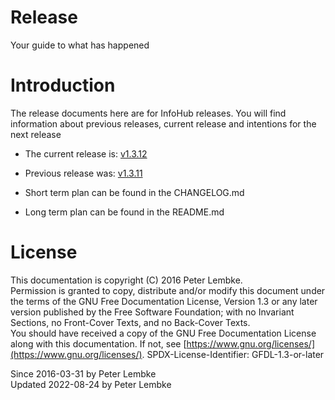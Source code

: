 # Release
Your guide to what has happened  

# Introduction
The release documents here are for InfoHub releases. You will find information about previous releases, current release and intentions for the next release  

* The current release is: [v1.3.12](main,release_v1_v1v3_v1v3v10)
* Previous release was: [v1.3.11](main,release_v1_v1v3_v1v3v9)

* Short term plan can be found in the CHANGELOG.md
* Long term plan can be found in the README.md

# License
This documentation is copyright (C) 2016 Peter Lembke.  
Permission is granted to copy, distribute and/or modify this document under the terms of the GNU Free Documentation License, Version 1.3 or any later version published by the Free Software Foundation; with no Invariant Sections, no Front-Cover Texts, and no Back-Cover Texts.  
You should have received a copy of the GNU Free Documentation License along with this documentation. If not, see [https://www.gnu.org/licenses/](https://www.gnu.org/licenses/).  SPDX-License-Identifier: GFDL-1.3-or-later  

Since 2016-03-31 by Peter Lembke  
Updated 2022-08-24 by Peter Lembke  
